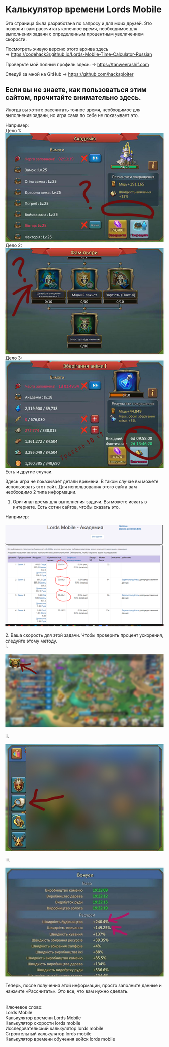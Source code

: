 # Калькулятор времени Lords Mobile

Эта страница была разработана по запросу и для моих друзей.
Это позволит вам рассчитать конечное время, необходимое для выполнения задачи с определенным процентным увеличением скорости.

Посмотреть живую версию этого архива здесь  
-> https://codehack3r.github.io/Lords-Mobile-Time-Calculator-Russian

Проверьте мой полный профиль здесь:
-> https://tanweerashif.com

Следуй за мной на GitHub
-> https://github.com/hacksploiter

Если вы не знаете, как пользоваться этим сайтом, прочитайте внимательно здесь.
--
Иногда вы хотите рассчитать точное время, необходимое для выполнения задачи, но игра сама по себе не показывает это.

Например:
<br>
Дело 1:
<br>
![](images/c1.jpg)
<br>
Дело 2:
<br>
![](images/c2.jpg)
<br>
Дело 3:
<br>
![](images/c3.jpg)
<br>
Есть и другие случаи.

Здесь игра не показывает детали времени. В таком случае вы можете использовать этот сайт. 
Для использования этого сайта вам необходимо 2 типа информации.
1. Оригинал время для выполнения задачи.
Вы можете искать в интернете. Есть сотни сайтов, чтобы сказать это.

Например:
<br><br>
![](images/w.png)
<br><br>
2. Ваша скорость для этой задачи. Чтобы проверить процент ускорения, следуйте этому методу.
<br>
i. 
<br><br>
![](images/p1.jpg)
<br><br>
ii. 
<br><br>
![](images/p2.jpg)
<br><br>
iii. 
<br><br>
![](images/p3.jpg)
<br><br>
Теперь, после получения этой информации, просто заполните данные и нажмите «Рассчитать». Это все, что вам нужно сделать.
<br>
<br>
<br>
Ключевое слово:
<br>
Lords Mobile
<br>
Калькулятор времени Lords Mobile
<br>
Калькулятор скорости  lords mobile
<br>
Исследовательский калькулятор lords mobile
<br>
Строительный калькулятор lords mobile
<br>
Калькулятор времени обучения войск lords mobile
